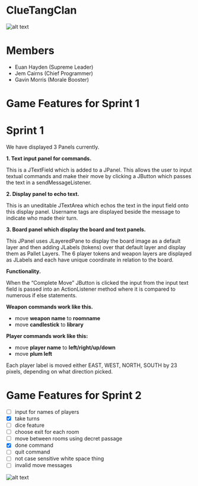 # ClueTangClan

![alt text](https://cdn-img.easyicon.net/png/5488/548871.gif)

# Members
* Euan Hayden (Supreme Leader)
* Jem Cairns (Chief Programmer)
* Gavin Morris (Morale Booster)

# Game Features for Sprint 1
# Sprint 1

We have displayed 3 Panels currently.

**1. Text input panel for commands.**

This is  a JTextField which is added to a JPanel. This allows the user to input textual commands and make their move by clicking a JButton which passes the text in a sendMessageListener. 

**2. Display panel to echo text.**

This is an uneditable JTextArea which echos the text in the input field onto this display panel. Username tags are displayed beside the message to  indicate who made their turn.
 
**3. Board panel which display the board and text panels.**

This JPanel uses JLayeredPane to display the board image as a default layer and then adding JLabels (tokens) over that default layer and display them as Pallet Layers. The 6 player tokens and weapon layers are displayed as JLabels and each have unique coordinate in relation to the board.

**Functionality.**

When the “Complete Move” JButton is clicked the input from the input text field is passed into an ActionListener method where it is compared to numerous if else statements.

**Weapon commands work like this.**

* move **weapon name** to **roomname**
* move **candlestick** to **library**

**Player commands work like this:**

* move **player name** to **left/right/up/down**
* move **plum left**

Each player label is moved either EAST, WEST, NORTH, SOUTH by 23 pixels, depending on what direction picked.


# Game Features for Sprint 2
- [ ]  input for names of players
- [x]  take turns
- [ ]  dice feature
- [ ]  choose exit for each room
- [ ]  move between rooms using decret passage
- [x]  done command
- [ ] quit command
- [ ] not case sensitive white space thing 
- [ ] invalid move messages

![alt text](https://i.imgur.com/p7piPoB.png)
